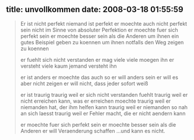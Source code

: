 title: unvollkommen 
date: 2008-03-18 01:55:59
---

> Er ist nicht perfekt 
> niemand ist perfekt 
> er moechte auch nicht perfekt sein 
> nicht im Sinne von absoluter Perfektion 
> er moechte fuer sich perfekt sein 
> er moechte besser sein als die Anderen 
> um ihnen ein gutes Beispiel geben zu koennen 
> um ihnen notfalls den Weg zeigen zu koennen 
> 
> er fuehlt sich nicht verstanden 
> er mag viele 
> viele moegen ihn 
> er versteht viele 
> kaum jemand versteht ihn 
> 
> er ist anders 
> er moechte das auch so
> er will anders sein 
> er will es aber nicht zeigen 
> er will nicht, dass jeder sofort weiß 
> 
> er ist traurig 
> traurig weil er sich nicht verstanden fuehlt 
> traurig weil er nicht erreichen kann, was er erreichen moechte 
> traurig weil er niemanden hat, der ihm helfen kann 
> traurig weil er niemanden so nah an sich laesst 
> traurig weil er Fehler macht, die er nicht aendern kann 
> 
> er moechte fuer sich perfekt sein 
> er moechte besser sein als die Anderen 
> er will Veraenderung schaffen 
> ...und kann es nicht.
